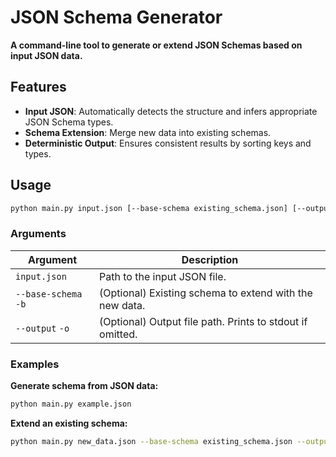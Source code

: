 # JSON Schema Generator

**A command-line tool to generate or extend JSON Schemas based on input JSON data.**

## Features

* **Input JSON**: Automatically detects the structure and infers appropriate JSON Schema types.
* **Schema Extension**: Merge new data into existing schemas.
* **Deterministic Output**: Ensures consistent results by sorting keys and types.

## Usage

```bash
python main.py input.json [--base-schema existing_schema.json] [--output output_schema.json]
```

### Arguments

| Argument             | Description                                               |
| -------------------- | --------------------------------------------------------- |
| `input.json`         | Path to the input JSON file.                              |
| `--base-schema` `-b` | (Optional) Existing schema to extend with the new data.   |
| `--output` `-o`      | (Optional) Output file path. Prints to stdout if omitted. |

### Examples

**Generate schema from JSON data:**

```bash
python main.py example.json
```

**Extend an existing schema:**

```bash
python main.py new_data.json --base-schema existing_schema.json --output merged_schema.json
```
